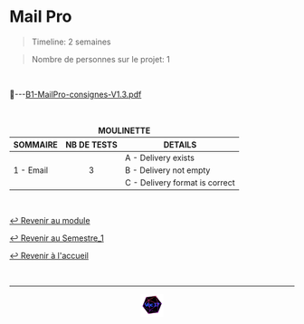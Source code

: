 # Mail Pro

>Timeline: 2 semaines

>Nombre de personnes sur le projet: 1

<br>

📂---[B1-MailPro-consignes-V1.3.pdf](https://github.com/Studio-17/Epitech-Subjects/blob/main/Semestre_1/B-FRE-100/MailPro/B1-MailPro-consignes-V3.pdf)

<br>

<table align="center">
    <thead>
        <tr>
            <td colspan="3" align="center"><strong>MOULINETTE</strong></td>
        </tr>
        <tr>
            <th>SOMMAIRE</th>
            <th>NB DE TESTS</th>
            <th>DETAILS</th>
        </tr>
    </thead>
    <tbody>
        <tr>
            <td rowspan="3">1 - Email</td>
            <td rowspan="3" style="text-align: center;">3</td>
            <td>A - Delivery exists</td>
        </tr>
        <tr>
            <td>B - Delivery not empty</td>
        </tr>
        <tr>
            <td>C - Delivery format is correct</td>
        </tr>
    </tbody>
</table>

<br>

[↩️ Revenir au module](https://github.com/Studio-17/Epitech-Subjects/tree/main/Semestre_1/B-FRE-100)

[↩️ Revenir au Semestre_1](https://github.com/Studio-17/Epitech-Subjects/tree/main/Semestre_1)

[↩️ Revenir à l'accueil](https://github.com/Studio-17/Epitech-Subjects)

<br>

---

<div align="center">

<a href="https://github.com/Studio-17" target="_blank"><img src="../../../voc17.gif" width="40"></a>

</div>